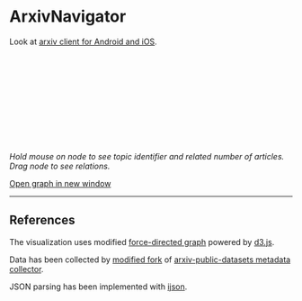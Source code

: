 # ArxivNavigator

Look at [arxiv client for Android and iOS](https://dvmorozov.github.io/arxiv/).

<script src="https://cdn.observableusercontent.com/npm/d3@7.6.1/dist/d3.min.js"></script>
<script src="https://cdn.observableusercontent.com/npm/marked@0.3.12/marked.min.js"></script>
<script src="https://cdn.observableusercontent.com/npm/htl@0.3.1/dist/htl.min.js"></script>
<script src="https://cdn.observableusercontent.com/npm/@observablehq/highlight.js@2.0.0/highlight.min.js"></script>

<script src="https://code.jquery.com/jquery-3.6.1.min.js" integrity="sha256-o88AwQnZB+VDvE9tvIXrMQaPlFFSUTR+nldQm1LuPXQ=" crossorigin="anonymous"></script>
<script src="https://code.jquery.com/ui/1.13.1/jquery-ui.min.js" integrity="sha256-eTyxS0rkjpLEo16uXTS0uVCS4815lc40K2iVpWDvdSY=" crossorigin="anonymous"></script>
<link rel="stylesheet" href="https://code.jquery.com/ui/1.13.1/themes/smoothness/jquery-ui.css">

<script src="https://cdn.datatables.net/1.12.1/js/jquery.dataTables.min.js"></script>
<link rel="stylesheet" href="https://cdn.datatables.net/1.12.1/css/jquery.dataTables.min.css">

<script src="https://dvmorozov.github.io/arxiv/ArxivNavigator/data/topics.js" charset="utf-8"></script>
<script src="https://dvmorozov.github.io/arxiv/ArxivNavigator/graphs/force-graph.js" charset="utf-8"></script>
<script src="https://dvmorozov.github.io/arxiv/ArxivNavigator/graphs/topics.js" charset="utf-8"></script>

<link rel="stylesheet" href="https://dvmorozov.github.io/arxiv/ArxivNavigator/graphs/main.css">
<link rel="shortcut icon" href="https://dvmorozov.github.io/arxiv/ArxivNavigator/graphs/favicon.ico">

<script>
    window.onload = function() {
        $("#visualisation").width(600);
        $("#visualisation").height(600);

        redrawTopicGraph(true);
    };
</script>

<div>
<svg id="visualisation"></svg>

<div id="popup">
    <h3 id="header"></h3>
    <p id="content">
    </p>
</div>
</div>

*Hold mouse on node to see topic identifier and related number of articles. Drag node to see relations.*

<a href="https://dvmorozov.github.io/arxiv/ArxivNavigator/topics.html" target="_blank">Open graph in new window</a>

___

## References

The visualization uses modified [force-directed graph](https://observablehq.com/@d3/force-directed-graph) powered by [d3.js](https://d3js.org/).

Data has been collected by [modified fork](https://github.com/dvmorozov/arxiv-public-datasets) of [arxiv-public-datasets metadata collector](https://github.com/mattbierbaum/arxiv-public-datasets).
 
JSON parsing has been implemented with [ijson](https://pypi.org/project/ijson/).
